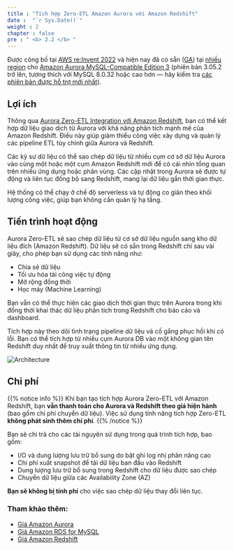 ```yaml
---
title : "Tích hợp Zero-ETL Amazon Aurora với Amazon Redshift"
date :  "`r Sys.Date()`" 
weight : 2 
chapter : false
pre : " <b> 2.2 </b> "
---
```


Được công bố tại [AWS re:Invent 2022](https://youtu.be/Xus8C2s5K9A?t=2212) và hiện nay đã có sẵn ([GA](https://aws.amazon.com/about-aws/whats-new/2023/11/aws-general-availability-amazon-aurora-mysql-zero-etl-integration-redshift/)) tại [nhiều region](https://docs.aws.amazon.com/AmazonRDS/latest/AuroraUserGuide/Concepts.Aurora_Fea_Regions_DB-eng.Feature.Zero-ETL.html) cho [Amazon Aurora MySQL-Compatible Edition 3](https://aws.amazon.com/rds/aurora/mysql-features/) (phiên bản 3.05.2 trở lên, tương thích với MySQL 8.0.32 hoặc cao hơn — hãy kiểm tra [các phiên bản được hỗ trợ mới nhất](https://docs.aws.amazon.com/AmazonRDS/latest/AuroraUserGuide/Concepts.Aurora_Fea_Regions_DB-eng.Feature.Zero-ETL.html)).

## Lợi ích

Thông qua [Aurora Zero-ETL Integration với Amazon Redshift](2-Zero-ETL/), bạn có thể kết hợp dữ liệu giao dịch từ Aurora với khả năng phân tích mạnh mẽ của Amazon Redshift. Điều này giúp giảm thiểu công việc xây dựng và quản lý các pipeline ETL tùy chỉnh giữa Aurora và Redshift.

Các kỹ sư dữ liệu có thể sao chép dữ liệu từ nhiều cụm cơ sở dữ liệu Aurora vào cùng một hoặc một cụm Amazon Redshift mới để có cái nhìn tổng quan trên nhiều ứng dụng hoặc phân vùng. Các cập nhật trong Aurora sẽ được tự động và liên tục đồng bộ sang Redshift, mang lại dữ liệu gần thời gian thực.

Hệ thống có thể chạy ở chế độ serverless và tự động co giãn theo khối lượng công việc, giúp bạn không cần quản lý hạ tầng.

## Tiến trình hoạt động

Aurora Zero-ETL sẽ sao chép dữ liệu từ cơ sở dữ liệu nguồn sang kho dữ liệu đích (Amazon Redshift). Dữ liệu sẽ có sẵn trong Redshift chỉ sau vài giây, cho phép bạn sử dụng các tính năng như:

- Chia sẻ dữ liệu
- Tối ưu hóa tải công việc tự động
- Mở rộng đồng thời
- Học máy (Machine Learning)

Bạn vẫn có thể thực hiện các giao dịch thời gian thực trên Aurora trong khi đồng thời khai thác dữ liệu phân tích trong Redshift cho báo cáo và dashboard.

Tích hợp này theo dõi tình trạng pipeline dữ liệu và cố gắng phục hồi khi có lỗi. Bạn có thể tích hợp từ nhiều cụm Aurora DB vào một không gian tên Redshift duy nhất để truy xuất thông tin từ nhiều ứng dụng.

![Architecture](/images/2.Zero-ETLIntegration/148.png)

## Chi phí

{{% notice info %}}
Khi bạn tạo tích hợp Aurora Zero-ETL với Amazon Redshift, bạn **vẫn thanh toán cho Aurora và Redshift theo giá hiện hành** (bao gồm chi phí chuyển dữ liệu). Việc sử dụng tính năng tích hợp Zero-ETL **không phát sinh thêm chi phí**.
{{% /notice %}}

Bạn sẽ chi trả cho các tài nguyên sử dụng trong quá trình tích hợp, bao gồm:

- I/O và dung lượng lưu trữ bổ sung do bật ghi log nhị phân nâng cao
- Chi phí xuất snapshot để tải dữ liệu ban đầu vào Redshift
- Dung lượng lưu trữ bổ sung trong Redshift cho dữ liệu được sao chép
- Chuyển dữ liệu giữa các Availability Zone (AZ)

**Bạn sẽ không bị tính phí** cho việc sao chép dữ liệu thay đổi liên tục.

### Tham khảo thêm:

- [Giá Amazon Aurora](https://aws.amazon.com/rds/aurora/pricing/)
- [Giá Amazon RDS for MySQL](https://aws.amazon.com/rds/mysql/pricing/)
- [Giá Amazon Redshift](https://aws.amazon.com/redshift/pricing/)